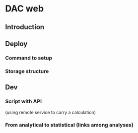 # DAC web

## Introduction

## Deploy

### Command to setup

### Storage structure

## Dev

### Script with API

(using remote service to carry a calculation)

### From analytical to statistical (links among analyses)